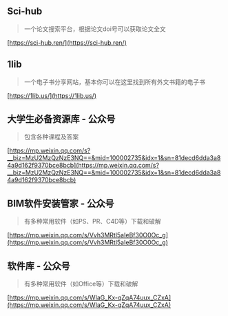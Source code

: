 ## Sci-hub

> 一个论文搜索平台，根据论文doi号可以获取论文全文

[https://sci-hub.ren/](https://sci-hub.ren/)

## 1lib

> 一个电子书分享网站，基本你可以在这里找到所有外文书籍的电子书

[https://1lib.us/](https://1lib.us/)

## 大学生必备资源库 - 公众号

> 包含各种课程及答案

[https://mp.weixin.qq.com/s?__biz=MzU2MzQzNzE3NQ==&mid=100002735&idx=1&sn=81decd6dda3a84a9d162f9370bce8bcb](https://mp.weixin.qq.com/s?__biz=MzU2MzQzNzE3NQ==&mid=100002735&idx=1&sn=81decd6dda3a84a9d162f9370bce8bcb)

## BIM软件安装管家 - 公众号

> 有多种常用软件（如PS、PR、C4D等）下载和破解

[https://mp.weixin.qq.com/s/Vvh3MRtl5aIeBf30O0Oc_g](https://mp.weixin.qq.com/s/Vvh3MRtl5aIeBf30O0Oc_g)

## 软件库 - 公众号

> 有多种常用软件（如Office等）下载和破解

[https://mp.weixin.qq.com/s/WIaG_Kx-qZqA74uux_CZxA](https://mp.weixin.qq.com/s/WIaG_Kx-qZqA74uux_CZxA)